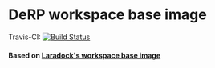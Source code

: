 # DeRP workspace base image
Travis-CI: [![Build Status](https://travis-ci.org/XoneFobic/docker_workspace.svg?branch=master)](https://travis-ci.org/XoneFobic/docker_workspace)


#### Based on [Laradock's workspace base image](https://github.com/laradock/workspace)